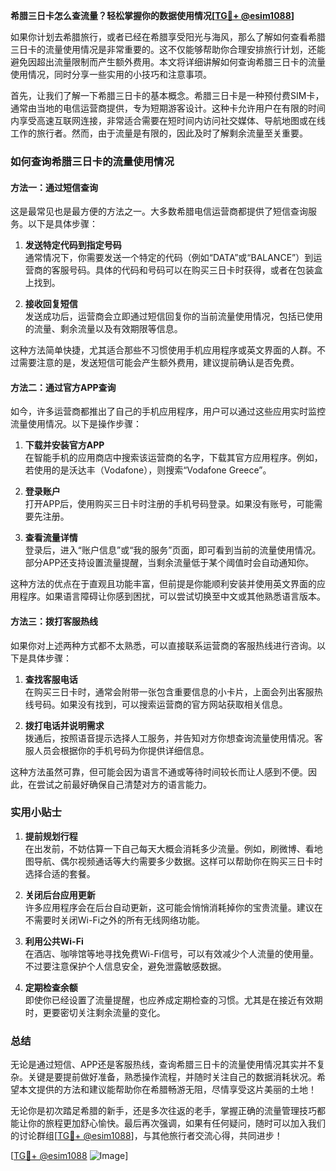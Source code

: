 **希腊三日卡怎么查流量？轻松掌握你的数据使用情况[[TG💪+ @esim1088](https://t.me/s/esim1088)]**

如果你计划去希腊旅行，或者已经在希腊享受阳光与海风，那么了解如何查看希腊三日卡的流量使用情况是非常重要的。这不仅能够帮助你合理安排旅行计划，还能避免因超出流量限制而产生额外费用。本文将详细讲解如何查询希腊三日卡的流量使用情况，同时分享一些实用的小技巧和注意事项。

首先，让我们了解一下希腊三日卡的基本概念。希腊三日卡是一种预付费SIM卡，通常由当地的电信运营商提供，专为短期游客设计。这种卡允许用户在有限的时间内享受高速互联网连接，非常适合需要在短时间内访问社交媒体、导航地图或在线工作的旅行者。然而，由于流量是有限的，因此及时了解剩余流量至关重要。

### **如何查询希腊三日卡的流量使用情况**

#### **方法一：通过短信查询**
这是最常见也是最方便的方法之一。大多数希腊电信运营商都提供了短信查询服务。以下是具体步骤：

1. **发送特定代码到指定号码**  
   通常情况下，你需要发送一个特定的代码（例如“DATA”或“BALANCE”）到运营商的客服号码。具体的代码和号码可以在购买三日卡时获得，或者在包装盒上找到。

2. **接收回复短信**  
   发送成功后，运营商会立即通过短信回复你的当前流量使用情况，包括已使用的流量、剩余流量以及有效期限等信息。

这种方法简单快捷，尤其适合那些不习惯使用手机应用程序或英文界面的人群。不过需要注意的是，发送短信可能会产生额外费用，建议提前确认是否免费。

#### **方法二：通过官方APP查询**
如今，许多运营商都推出了自己的手机应用程序，用户可以通过这些应用实时监控流量使用情况。以下是操作步骤：

1. **下载并安装官方APP**  
   在智能手机的应用商店中搜索该运营商的名字，下载其官方应用程序。例如，若使用的是沃达丰（Vodafone），则搜索“Vodafone Greece”。

2. **登录账户**  
   打开APP后，使用购买三日卡时注册的手机号码登录。如果没有账号，可能需要先注册。

3. **查看流量详情**  
   登录后，进入“账户信息”或“我的服务”页面，即可看到当前的流量使用情况。部分APP还支持设置流量提醒，当剩余流量低于某个阈值时会自动通知你。

这种方法的优点在于直观且功能丰富，但前提是你能顺利安装并使用英文界面的应用程序。如果语言障碍让你感到困扰，可以尝试切换至中文或其他熟悉语言版本。

#### **方法三：拨打客服热线**
如果你对上述两种方式都不太熟悉，可以直接联系运营商的客服热线进行咨询。以下是具体步骤：

1. **查找客服电话**  
   在购买三日卡时，通常会附带一张包含重要信息的小卡片，上面会列出客服热线号码。如果没有找到，可以搜索运营商的官方网站获取相关信息。

2. **拨打电话并说明需求**  
   拨通后，按照语音提示选择人工服务，并告知对方你想查询流量使用情况。客服人员会根据你的手机号码为你提供详细信息。

这种方法虽然可靠，但可能会因为语言不通或等待时间较长而让人感到不便。因此，在尝试之前最好确保自己清楚对方的语言能力。

### **实用小贴士**

1. **提前规划行程**  
   在出发前，不妨估算一下自己每天大概会消耗多少流量。例如，刷微博、看地图导航、偶尔视频通话等大约需要多少数据。这样可以帮助你在购买三日卡时选择合适的套餐。

2. **关闭后台应用更新**  
   许多应用程序会在后台自动更新，这可能会悄悄消耗掉你的宝贵流量。建议在不需要时关闭Wi-Fi之外的所有无线网络功能。

3. **利用公共Wi-Fi**  
   在酒店、咖啡馆等地寻找免费Wi-Fi信号，可以有效减少个人流量的使用量。不过要注意保护个人信息安全，避免泄露敏感数据。

4. **定期检查余额**  
   即使你已经设置了流量提醒，也应养成定期检查的习惯。尤其是在接近有效期时，更要密切关注剩余流量的变化。

### **总结**

无论是通过短信、APP还是客服热线，查询希腊三日卡的流量使用情况其实并不复杂。关键是要提前做好准备，熟悉操作流程，并随时关注自己的数据消耗状况。希望本文提供的方法和建议能帮助你在希腊畅游无阻，尽情享受这片美丽的土地！

无论你是初次踏足希腊的新手，还是多次往返的老手，掌握正确的流量管理技巧都能让你的旅程更加舒心愉快。最后再次强调，如果有任何疑问，随时可以加入我们的讨论群组[[TG💪+ @esim1088](https://t.me/s/esim1088)]，与其他旅行者交流心得，共同进步！

[[TG💪+ @esim1088](https://t.me/s/esim1088) ![Image](https://i.postimg.cc/4NQfJmqS/Snipaste-2025-05-13-00-14-12.png)]